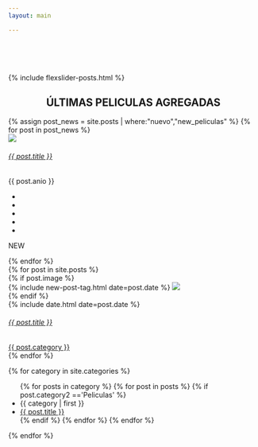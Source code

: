 ```yaml
---
layout: main

---
```


<main class="home" id="post" role="main" itemprop="mainContentOfPage" itemscope="itemscope" itemtype="http://schema.org/Blog" style="padding-top: 65px;">
    {% include flexslider-posts.html %}

<div cold-md="12">

<div align="center">

<h2 class="top_h2"> ÚLTIMAS PELICULAS AGREGADAS </h2>

</div>



</div>



<!-- banner-bottom -->
<div class="banner-bottom">
		<div class="container">
			<div class="w3_agile_banner_bottom_grid">
				<div id="owl-demo" class="owl-carousel owl-theme">
				     {% assign post_news = site.posts | where:"nuevo","new_peliculas" %}
				     {% for post in post_news %}
						 <div class="item">
							<div class="w3l-movie-gride-agile w3l-movie-gride-agile1">
								<a id="load" href="{{ post.url | prepend: site.baseurl }}" class="hvr-shutter-out-horizontal"><img src="{{ post.image_carousel }}" title="album-name" class="img-responsive" alt=" " />
									<div class="w3l-action-icon"><i class="fa fa-play-circle" aria-hidden="true"></i></div>
								</a>
								<div class="mid-1 agileits_w3layouts_mid_1_home">
									<div class="w3l-movie-text">
										<h6><a id="load" href="{{ post.url | prepend: site.baseurl }}">{{ post.title }}</a></h6>							
									</div>
									<div class="mid-2 agile_mid_2_home">
										<p>{{ post.anio }}</p>
										<div class="block-stars">
											<ul class="w3l-ratings">
												<li><a href="#"><i class="fa fa-star" aria-hidden="true"></i></a></li>
												<li><a href="#"><i class="fa fa-star" aria-hidden="true"></i></a></li>
												<li><a href="#"><i class="fa fa-star" aria-hidden="true"></i></a></li>
												<li><a href="#"><i class="fa fa-star" aria-hidden="true"></i></a></li>
												<li><a href="#"><i class="fa fa-star-half-o" aria-hidden="true"></i></a></li>
											</ul>
										</div>
										<div class="clearfix"></div>
									</div>
								</div>
								<div class="ribben">
									<p>NEW</p>
								</div>
							</div>
						</div>
					 {% endfor %}
				</div>
			</div>			
		</div>
</div>
<!-- //banner-bottom -->





<div id="grid" class="row">
    {% for post in site.posts %}
        <article class="box-item col-md-3 col-xs-6 col-lg-3" itemscope="itemscope" itemtype="http://schema.org/BlogPosting" itemprop="blogPost">
            <div class="box">
            <div class="box-body">
                {% if post.image %}
                    <div class="cover">
                        {% include new-post-tag.html date=post.date %}
                        <a id="load" href="{{ post.url | prepend: site.baseurl }}" {%if isnewpost %}class="new-post"{% endif %}>
                            <img src="https://res.cloudinary.com/imbriitneysam/image/upload/v1537239672/placeholder-min.png" data-url="{{ post.image }}" class="preload">
                        </a>
                    </div>
                {% endif %}
                <div class="box-info">
                    <meta itemprop="datePublished" content="{{ post.date | date_to_xmlschema }}">
                    <time itemprop="datePublished" datetime="{{ post.date | date_to_xmlschema }}" class="date">
                        {% include date.html date=post.date %}
                    </time>
					<div class="w3l-movie-text">
						<h6>
							<a id="load" class="post-link" href="{{ post.url | prepend: site.baseurl }}">
									{{ post.title }}
							</a>
						</h6>
						<span class="category">
						<a href="{{ site.url }}{{ site.baseurl }}/category/{{ post.category }}">
							<span>{{ post.category }}</span>
						</a>
					</span>
					</div>
                </div>
            </div>
            </div>
        </article>
    {% endfor %}

 {% for category in site.categories %}
   <ul>
    {% for posts in category %}
      {% for post in posts %}
	    {% if post.category2 =='Peliculas' %}
		 <li><a name="{{ category | first }}">{{ category | first }}</a></li>
         <li><a href="{{ post.url }}">{{ post.title }}</a></li>
		 {% endif %}
      {% endfor %}
    {% endfor %}
    </ul>
  
{% endfor %}
</div>


</main>
